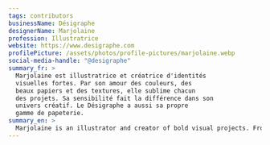 ```yaml
---
tags: contributors
businessName: Désigraphe
designerName: Marjolaine
profession: Illustratrice
website: https://www.desigraphe.com
profilePicture: /assets/photos/profile-pictures/marjolaine.webp
social-media-handle: "@desigraphe"
summary_fr: >
  Marjolaine est illustratrice et créatrice d'identités
  visuelles fortes. Par son amour des couleurs, des
  beaux papiers et des textures, elle sublime chacun
  des projets. Sa sensibilité fait la différence dans son
  univers créatif. Le Désigraphe a aussi sa propre
  gamme de papeterie.
summary_en: >
  Marjolaine is an illustrator and creator of bold visual projects. From her love of colors and refined textures, she gives her work delicate attention. Her sensitivity to creative style makes her standout from the crowd. Le Désigraphe also has its own range of stationary.
---
```

